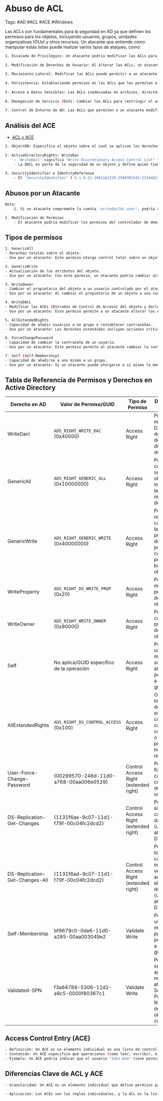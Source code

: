 # Abuso de ACL 

Tags: #AD #ACL  #ACE #Windows 

Las ACLs son fundamentales para la seguridad en AD ya que definen los permisos para los objetos, incluyendo usuarios, grupos, unidades organizativas (OUs) y otros recursos. Un atacante que entiende cómo manipular estas listas puede realizar varios tipos de ataques, como:

```bash 
1. Escalada de Privilegios: Un atacante podría modificar las ACLs para otorgarse a sí mismo o a otro usuario permisos elevados sobre ciertos objetos o para cambiar su membresía en grupos de seguridad importantes.
    
2. Modificación de Derechos de Usuario: Al alterar las ACLs, un atacante puede concederse derechos para realizar acciones específicas que normalmente estarían restringidas, como cambiar contraseñas de otros usuarios o crear nuevos usuarios con privilegios administrativos.
    
3. Movimiento Lateral: Modificar las ACLs puede permitir a un atacante acceder a recursos a los que de otro modo no podría acceder, facilitando el movimiento lateral a través de la red.
    
4. Persistencia: Estableciendo permisos en las ACLs que les permitan a los atacantes mantener el acceso a los sistemas incluso después de que las contraseñas sean cambiadas o las cuentas de usuario sean desactivadas.
    
5. Acceso a Datos Sensibles: Las ACLs inadecuadas en archivos, directorios o bases de datos pueden ser explotadas para acceder a información sensible o confidencial.
    
6. Denegación de Servicio (DoS): Cambiar las ACLs para restringir el acceso a recursos críticos podría llevar a una interrupción del servicio.
    
7. Control de Entorno de AD: Las ACLs que permiten a un atacante modificar la estructura de AD o la configuración de directivas de grupo pueden darle control sobre el comportamiento de toda la red.
```

## Análisis del ACE

* [ACL y ACE](https://learn.microsoft.com/es-es/windows/win32/secauthz/dacls-and-aces)

```bash 
1. ObjectDN: Especifica el objeto sobre el cual se aplican los derechos. Aquí, 'CN=FIRST-DC,OU=Domain Controllers,DC=domain1,DC=corp' indica que el objeto es el controlador de dominio 'FIRST-DC' dentro del dominio 'domain1.corp'.
    
2. ActiveDirectoryRights: WriteDac
    - 'WriteDacl' significa "Write Discretionary Access Control List" (escribir en la lista de control de acceso discrecional). Este derecho permite al usuario 'writedacldc.user' modificar la DACL del objeto 'FIRST-DC'.
    - La DACL es parte de la seguridad de un objeto y define quién tiene qué permisos sobre dicho objeto.
        
3. SecurityIdentifier e IdentityReference
    - El 'SecurityIdentifier' ('S-1-5-21-1861162130-2580302541-221646211-1124') y 'IdentityReference' ('writedacldc.user') identifican al usuario que tiene este derecho.
```

## Abusos por un Atacante

```bash 
Nota: 
	1. Si un atacante compromete la cuenta 'writedacldc.user', podría abusar del derecho 'WriteDacl' de varias maneras:

1. Modificación de Permisos
    - El atacante podría modificar los permisos del controlador de dominio 'FIRST-DC' para otorgar derechos adicionales a otros usuarios o cuentas controladas por el atacante. Esto podría incluir otorgar derechos de administrador o permisos para realizar acciones críticas.
```

## Tipos de permisos 

```bash 
1. GenericAll
- Derechos totales sobre el objeto.
- Uso por un atacante: Este permiso otorga control total sobre un objeto. Un atacante podría agregar usuarios a grupos, restablecer contraseñas o modificar cualquier aspecto del objeto en cuestión.

2. GenericWrite
- Actualización de los atributos del objeto.
- Uso por un atacante: Con este permiso, un atacante podría cambiar atributos críticos de un objeto, como el script de inicio de sesión, lo que podría utilizarse para ejecutar comandos maliciosos cuando los usuarios inicien sesión.

3. WriteOwner
- Cambiar el propietario del objeto a un usuario controlado por el atacante.
- Uso por un atacante: Al cambiar el propietario de un objeto a una cuenta que controla, el atacante puede asumir todos los derechos sobre dicho objeto, permitiéndole modificarlo a voluntad o incluso eliminarlo.

4. WriteDACL
- Modificar las ACEs (Entradas de Control de Acceso) del objeto y darle al atacante plenos derechos sobre el objeto.
- Uso por un atacante: Este permiso permite a un atacante alterar las ACLs del objeto, dándose a sí mismo más permisos y, potencialmente, obtener control completo sobre él.

5. AllExtendedRights
- Capacidad de añadir usuarios a un grupo o restablecer contraseñas.
- Uso por un atacante: Los derechos extendidos incluyen acciones críticas como añadir un usuario a un grupo administrativo o restablecer la contraseña de cualquier usuario, lo cual podría ser abusado para escalar privilegios o tomar control de cuentas.

6. ForceChangePassword
- Capacidad de cambiar la contraseña de un usuario.
- Uso por un atacante: Este permiso permite al atacante cambiar la contraseña de un usuario sin conocer la contraseña actual, lo que podría usarse para comprometer cuentas sin alertar al usuario legítimo.

7. Self (Self-Membership)
- Capacidad de añadirse a uno mismo a un grupo.
- Uso por un atacante: Si un atacante puede otorgarse a sí mismo la membresía a un grupo privilegiado, puede elevar sus privilegios dentro del entorno de AD.
```

## Tabla de Referencia de Permisos y Derechos en Active Directory

| Derecho en AD                  | Valor de Permiso/GUID                     | Tipo de Permiso                       | Descripción Breve                                                                                                 |
| ------------------------------ | ----------------------------------------- | ------------------------------------- | ----------------------------------------------------------------------------------------------------------------- |
| WriteDacl                      | `ADS_RIGHT_WRITE_DAC` (0x40000)           | Access Right                          | Permite modificar la DACL (lista de control de acceso discrecional) del objeto.                                   |
| GenericAll                     | `ADS_RIGHT_GENERIC_ALL` (0x10000000)      | Access Right                          | Proporciona control total sobre el objeto, incluyendo la modificación de permisos.                                |
| GenericWrite                   | `ADS_RIGHT_GENERIC_WRITE` (0x40000000)    | Access Right                          | Permite realizar cambios en las propiedades del objeto, pero no cambiar permisos ni borrar el objeto.             |
| WriteProperty                  | `ADS_RIGHT_DS_WRITE_PROP` (0x20)          | Access Right                          | Permite modificar las propiedades de un objeto.                                                                   |
| WriteOwner                     | `ADS_RIGHT_WRITE_OWNER` (0x80000)         | Access Right                          | Permite cambiar el propietario de un objeto.                                                                      |
| Self                           | No aplica/GUID específico de la operación | Access Right                          | Permite a un usuario modificar sus propios atributos o pertenencia a ciertos grupos.                              |
| AllExtendedRights              | `ADS_RIGHT_DS_CONTROL_ACCESS` (0x100)     | Access Right                          | Otorga todos los derechos extendidos, como cambiar contraseñas o leer propiedades no replicadas.                  |
| User-Force-Change-Password     | {00299570-246d-11d0-a768-00aa006e0529}    | Control Access Right (extended right) | Permite forzar el cambio de contraseña de otro usuario.                                                           |
| DS-Replication-Get-Changes     | {1131f6ae-9c07-11d1-f79f-00c04fc2dcd2}    | Control Access Right (extended right) | Permite sincronizar cambios de datos de AD (usado en ataques DCSync).                                             |
| DS-Replication-Get-Changes-All | {1131f6ad-9c07-11d1-f79f-00c04fc2dcd2}    | Control Access Right (extended right) | Permite ver todos los cambios, incluyendo versiones anteriores y eliminadas de objetos (usado en ataques DCSync). |
| Self-Membership                | bf9679c0-0de6-11d0-a285-00aa003049e2      | Validate Write                        | Permite a un usuario modificar su propia pertenencia a ciertos grupos.                                            |
| Validated-SPN                  | f3a64788-5306-11d1-a9c5-0000f80367c1      | Validate Write                        | Permite a un servicio agregar o modificar el atributo Service Principal Name (SPN) de su propio objeto de cuenta. |

## Access Control Entry (ACE)

```bash
- Definición: Un ACE es un elemento individual en una lista de control de acceso (ACL). Define los permisos para un usuario, grupo u objeto específico.
- Contenido: Un ACE especifica qué operaciones (como leer, escribir, ejecutar) están permitidas o denegadas para un objeto y quién puede realizar esas operaciones.
- Ejemplo: Un ACE podría indicar que el usuario "John Doe" tiene permiso para leer y escribir en un archivo específico.
```

## Diferencias Clave de ACL y ACE

```bash 
- Granularidad: Un ACE es un elemento individual que define permisos para un sujeto específico, mientras que una ACL es un conjunto de varios ACEs asociados a un objeto.

- Aplicación: Los ACEs son las reglas individuales, y la ACL es la lista completa de esas reglas aplicadas a un objeto.
```